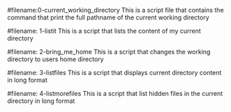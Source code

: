#filename:0-current_working_directory
This is a script file that contains the command that print the full pathname of the current working directory

#filename: 1-listit
This is a script that lists the content of my current directory

#filename: 2-bring_me_home
This is a script that changes the working directory to users home directory

#filename: 3-listfiles
This is a script that displays current directory content in long format

#filename: 4-listmorefiles
This is a script that list hidden files in the current directory in long format
